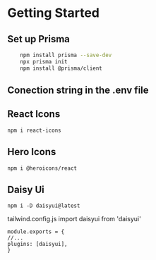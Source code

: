 # Getting Started

## Set up Prisma

```bash
    npm install prisma --save-dev
    npx prisma init
    npm install @prisma/client
```

## Conection string in the .env file

## React Icons

    npm i react-icons

## Hero Icons

    npm i @heroicons/react

## Daisy Ui

    npm i -D daisyui@latest

tailwind.config.js
import daisyui from 'daisyui'

    module.exports = {
    //...
    plugins: [daisyui],
    }
